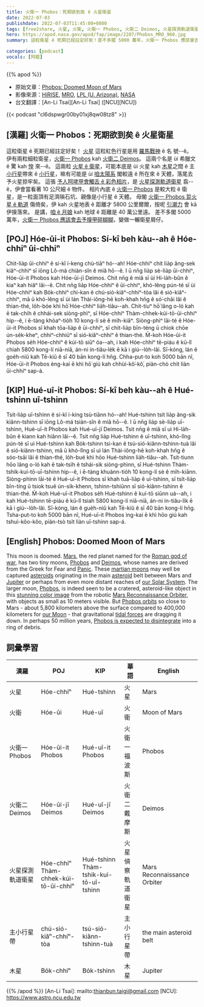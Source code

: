 ```yaml
---
title: 火衛一 Phobos：死期欲到矣 ê 火星衛星
date: 2022-07-03
publishdate: 2022-07-03T11:45:00+0800
tags: [free2share, 火星, 火衛, 火衛一 Phobos, 火衛二 Deimos, 火星探測軌道衛星, 小行星, 主小行星帶, 小行星帶, 木星]
hero: https://apod.nasa.gov/apod/fap/image/2207/Phobos_MRO_960.jpg
summary: 這粒衛星 ê 死期已經註定好矣！差不多閣 5000 萬年，火衛一 Phobos 應該會去予搝甲碎糊糊，變做一輾衛星屑仔。

categories: [podcast]
vocals: [阿錕]
---
```


{{% apod %}}

- 原始文章：[Phobos: Doomed Moon of Mars](https://apod.nasa.gov/apod/ap220703.html)
- 影像來源：[HiRISE](https://hirise.lpl.arizona.edu/), [MRO](https://mars.nasa.gov/mro/), [LPL (U. Arizona)](https://www.lpl.arizona.edu/), [NASA](https://www.nasa.gov/)
- 台文翻譯：[An-Li Tsai][An-Li Tsai] ([NCU][NCU])

{{< podcast "cl6dspwgr00by01xj8qw08tz8" >}}

## [漢羅] 火衛一 Phobos：死期欲到矣 ê 火星衛星
這粒衛星 ê 死期已經註定好矣！
[火星][Mars] 這粒紅色行星是用 [羅馬戰神][Roman god of war] ê 名 號--ê。
伊有兩粒細粒衛星，[火衛一 Phobos][Phobos 1] kah [火衛二 Deimos][Deimos]。
這兩个名是 ùi 希臘文 ê 驚 kah [惶][Panic] 來--ê。
這兩粒 [火星 ê 衛星][martian moons]，可能本底是 ùi 火星 kah [木星][Jupiter]之間 ê 主[小行星][asteroid]帶來 ê [小行星][asteroids]，嘛有可能是 ùi [咱太陽系][our Solar System t] 閣較遠 ê 所在來 ê 天體，落尾去予火星掠牢矣。
這張 [予人呵咾甲會觸舌 ê 彩色相片][stunning color image]，是 [火星探測軌道衛星][Mars Reconnaissance Orbiter] 翕--ê，伊會當看著 10 公尺細 ê 物件。
相片內底 ê [火衛一 Phobos][Phobos 2] 是較大粒 ê 衛星，是一粒面頂有足濟隕石坑、親像是小行星 ê 天體。
毋閣 [火衛一 Phobos 踅火星 ê 軌道][Phobos orbits t] 傷倚矣，伊 kah 火星地表 ê 距離才 5800 公里爾爾，按呢 [引潮力][tidal forces] 會 kā 伊搝落來。
是講，[咱 ê 月娘][our Moon] kah 地球 ê 距離是 40 萬公里遠。
差不多閣 5000 萬年，[火衛一 Phobos 應該會去予搝甲碎糊糊][Phobos is expected to disintegrate]，變做一輾衛星屑仔。

## [POJ] Hóe-ūi-it Phobos: Sí-kî beh kàu--ah ê Hóe-chhiⁿ ūi-chhiⁿ
Chit-lia̍p ūi-chhiⁿ ê sí-kî í-keng chù-tiāⁿ hó--ah!
Hóe-chhiⁿ chit lia̍p âng-sek kiâⁿ-chhiⁿ sī iōng Lô-má chiàn-sîn ê miâ hō--ê.
I ū nn̄g lia̍p sè-lia̍p ūi-chhiⁿ, Hóe-ūi-it Phobos kah Hóe-ūi-jī Deimos.
Chit nn̄g ê miâ sī ùi Hi-la̍h-bûn ê kiaⁿ kah hiâⁿ lâi--ê.
Chit nn̄g lia̍p Hóe-chhiⁿ ê ūi-chhiⁿ, khó-lêng pún-té sī ùi Hóe-chhiⁿ kah Bo̍k-chhiⁿ chi-kan ê chú-sió-kiâⁿ-chhiⁿ-tòa lâi ê sió-kiâⁿ-chhiⁿ, mā ū khó-lêng sī ùi lán Thài-iông-hē koh-khah hn̄g ê só͘-chāi lâi ê thian-thé, lo̍h-bóe khì hō͘ Hóe-chhiⁿ lia̍h-tiâu--ah.
Chit-tiuⁿ hō͘ lâng o-ló kah ē tak-chi̍h ê chhái-sek siòng-phìⁿ, sī Hóe-chhiⁿ Thàm-chhek-kúi-tō-ūi-chhiⁿ hip--ê, i ē-tàng khòaⁿ-tio̍h 10 kong-lí sè ê mi̍h-kiāⁿ.
Siòng-phìⁿ lāi-té ê Hóe-ūi-it Phobos sī khah tōa-lia̍p ê ūi-chhiⁿ, sī chi̍t-lia̍p bīn-téng ū chiok chōe ún-se̍k-kheⁿ, chhiⁿ-chhiūⁿ sī sió-kiâⁿ-chhiⁿ ê thian-thé.
M̄-koh Hóe-ūi-it Phobos se̍h Hóe-chhiⁿ ê kúi-tō siūⁿ óa--ah, i kah Hóe-chhiⁿ tē-piáu ê kū-lî chiah 5800 kong-lí niā-niā, án-ni ín-tiâu-le̍k ē kā i giú--lo̍h-lâi.
Sī-kóng, lán ê goe̍h-niû kah Tē-kiû ê sī 40 bān kong-lí hn̄g.
Chha-put-to koh 5000 bān nî, Hóe-ūi-it Phobos èng-kai ē khì hō͘ giú kah chhùi-kô͘-kô͘, piàn-chò chi̍t liàn ūi-chhiⁿ sap-á.

## [KIP] Hué-uī-it Phobos: Sí-kî beh kàu--ah ê Hué-tshinn uī-tshinn
Tsit-lia̍p uī-tshinn ê sí-kî í-king tsù-tiānn hó--ah!
Hué-tshinn tsit lia̍p âng-sik kiânn-tshinn sī iōng Lô-má tsiàn-sîn ê miâ hō--ê.
I ū nn̄g lia̍p sè-lia̍p uī-tshinn, Hué-uī-it Phobos kah Hué-uī-jī Deimos.
Tsit nn̄g ê miâ sī uì Hi-la̍h-bûn ê kiann kah hiânn lâi--ê.
Tsit nn̄g lia̍p Hué-tshinn ê uī-tshinn, khó-lîng pún-té sī uì Hué-tshinn kah Bo̍k-tshinn tsi-kan ê tsú-sió-kiânn-tshinn-tuà lâi ê sió-kiânn-tshinn, mā ū khó-lîng sī uì lán Thài-iông-hē koh-khah hn̄g ê sóo-tsāi lâi ê thian-thé, lo̍h-bué khì hōo Hué-tshinn lia̍h-tiâu--ah.
Tsit-tiunn hōo lâng o-ló kah ē tak-tsi̍h ê tshái-sik siòng-phìnn, sī Hué-tshinn Thàm-tshik-kuí-tō-uī-tshinn hip--ê, i ē-tàng khuànn-tio̍h 10 kong-lí sè ê mi̍h-kiānn.
Siòng-phìnn lāi-té ê Hué-uī-it Phobos sī khah tuā-lia̍p ê uī-tshinn, sī tsi̍t-lia̍p bīn-tíng ū tsiok tsuē ún-si̍k-khenn, tshinn-tshiūnn sī sió-kiânn-tshinn ê thian-thé.
M̄-koh Hué-uī-it Phobos se̍h Hué-tshinn ê kuí-tō siūnn uá--ah, i kah Hué-tshinn tē-piáu ê kū-lî tsiah 5800 kong-lí niā-niā, án-ni ín-tiâu-li̍k ē kā i giú--lo̍h-lâi.
Sī-kóng, lán ê gue̍h-niû kah Tē-kiû ê sī 40 bān kong-lí hn̄g.
Tsha-put-to koh 5000 bān nî, Hué-uī-it Phobos ìng-kai ē khì hōo giú kah tshuì-kôo-kôo, piàn-tsò tsi̍t liàn uī-tshinn sap-á.


## [English] Phobos: Doomed Moon of Mars
This moon is doomed.
[Mars][Mars], the red planet named for the [Roman god of war][Roman god of war], has two tiny moons, [Phobos][Phobos 1] and [Deimos][Deimos], whose names are derived from the Greek for Fear and [Panic][Panic].
These [martian moons][martian moons] may well be captured [asteroids][asteroids] originating in the main [asteroid][asteroid] belt between Mars and [Jupiter][Jupiter] or perhaps from even more distant reaches of [our Solar System][our Solar System e].
The larger moon, [Phobos][Phobos 2], is indeed seen to be a cratered, asteroid-like object in this [stunning color image][stunning color image] from the robotic [Mars Reconnaissance Orbiter][Mars Reconnaissance Orbiter], with objects as small as 10 meters visible.
But [Phobos orbits][Phobos orbits e] so close to Mars - about 5,800 kilometers above the surface compared to 400,000 kilometers for [our Moon][our Moon] - that gravitational [tidal forces][tidal forces] are dragging it down.
In perhaps 50 million years, [Phobos is expected to disintegrate][Phobos is expected to disintegrate] into a ring of debris.

## 詞彙學習

|漢羅|POJ|KIP|華語|English|
|-|-|-|-|-|
|火星|Hóe-chhiⁿ|Hué-tshinn|火星|Mars|
|火衛|Hóe-ūi|Hué-uī|火衛|Moon of Mars|
|火衛一 Phobos|Hóe-ūi-it Phobos|Hué-uī-it Phobos|火衛一 福波斯|Phobos|
|火衛二 Deimos|Hóe-ūi-jī Deimos|Hué-uī-jī Deimos|火衛二 戴摩斯|Deimos|
|火星探測軌道衛星|Hóe-chhiⁿ Thàm-chhek-kúi-tō-ūi-chhiⁿ|Hué-tshinn Thàm-tshik-kuí-tō-uī-tshinn|火星偵察軌道衛星|Mars Reconnaissance Orbiter|
|主小行星帶|chú-sió-kiâⁿ-chhiⁿ-tòa|tsú-sió-kiânn-tshinn-tuà|主小行星帶|the main asteroid belt|
|木星|Bo̍k-chhiⁿ|Bo̍k-tshinn|木星|Jupiter|

{{% /apod %}}
[An-Li Tsai]: mailto:thianbun.taigi@gmail.com
[NCU]: https://www.astro.ncu.edu.tw

[copyright]: https://apod.nasa.gov/apod/fap/lib/about_apod.html#srapply

[Mars]:https://mars.nasa.gov/allaboutmars/extreme/
[Roman god of war]:https://www.pantheon.org/articles/m/mars.html
[Phobos 1]:https://en.wikipedia.org/wiki/Phobos_(moon)
[Deimos]:https://en.wikipedia.org/wiki/Deimos_(moon)
[Panic]: http://1.bp.blogspot.com/-yzPdCk_Kc30/UcsbcNxTCKI/AAAAAAAAB-I/9bTfzfm9KKw/s1600/scared_cat_is_really_scared-e1349731123898.jpg
[martian moons]:https://apod.nasa.gov/apod/ap031024.html
[asteroids]:https://en.wikipedia.org/wiki/Asteroid
[asteroid]:https://asteroidday.org/
[Jupiter]:https://solarsystem.nasa.gov/planets/jupiter/in-depth/
[our Solar System e]:https://apod.nasa.gov/apod/ap220629.html
[our Solar System t]:https://apod.tw/daily/20220629/
[Phobos 2]:https://apod.nasa.gov/apod/ap201108.html
[stunning color image]:https://photojournal.jpl.nasa.gov/catalog/PIA10368
[Mars Reconnaissance Orbiter]:https://mars.nasa.gov/mro/mission/spacecraft/
[Phobos orbits e]:https://apod.nasa.gov/apod/ap220509.html
[Phobos orbits t]:https://apod.tw/daily/20220509/
[our Moon]:https://apod.nasa.gov/apod/ap020504.html
[tidal forces]:https://moon.nasa.gov/moon-in-motion/tides/
[Phobos is expected to disintegrate]:https://youtu.be/BJHRyjkmxss?t=122
